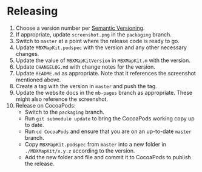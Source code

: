 # Releasing

1. Choose a version number per [Semantic Versioning](http://semver.org/). 
1. If appropriate, update `screenshot.png` in the `packaging` branch. 
1. Switch to `master` at a point where the release code is ready to go. 
1. Update `MBXMapKit.podspec` with the version and any other necessary changes. 
1. Update the value of `MBXMapKitVersion` in `MBXMapKit.m` with the version. 
1. Update `CHANGELOG.md` with change notes for the version. 
1. Update `README.md` as appropriate. Note that it references the screenshot mentioned above. 
1. Create a tag with the version in `master` and push the tag. 
1. Update the website docs in the `mb-pages` branch as appropriate. These might also reference the screenshot. 
1. Release on CocoaPods: 
    - Switch to the `packaging` branch. 
    - Run `git submodule update` to bring the CocoaPods working copy up to date. 
    - Run `cd CocoaPods` and ensure that you are on an up-to-date `master` branch. 
    - Copy `MBXMapKit.podspec` from `master` into a new folder in `./MBXMapKit/x.y.z` according to the version. 
    - Add the new folder and file and commit it to CocoaPods to publish the release. 